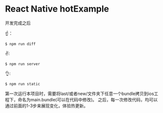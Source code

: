 # React Native hotExample

开发完成之后

☝️：

```
$ npm run diff
```

✌️:

```
$ npm run server
```

👌:

```
$ npm run static
```

第一次运行本项目时，需要将last/或者new/文件夹下任意一个bundle拷贝到ios工程下，命名为main.bundle(可以在代码中修改)。
之后，每一次修改代码，均可以通过前面的1-3步来展现变化，体验热更新。